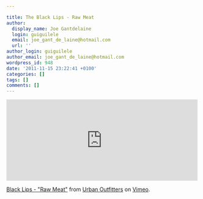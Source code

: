 ```yaml
---

title: The Black Lips - Raw Meat
author:
  display_name: Joe Gantdelaine
  login: guiguilele
  email: joe_gant_de_laine@hotmail.com
  url: ''
author_login: guiguilele
author_email: joe_gant_de_laine@hotmail.com
wordpress_id: 948
date: '2011-11-15 23:22:41 +0100'
categories: []
tags: []
comments: []
---
```

<iframe src="http://player.vimeo.com/video/31847710?title=0&amp;byline=0&amp;portrait=0" width="500" height="213" frameborder="0" webkitAllowFullScreen allowFullScreen></iframe><p><a href="http://vimeo.com/31847710">Black Lips - "Raw Meat"</a> from <a href="http://vimeo.com/urbanoutfitters">Urban Outfitters</a> on <a href="http://vimeo.com">Vimeo</a>.</p>
